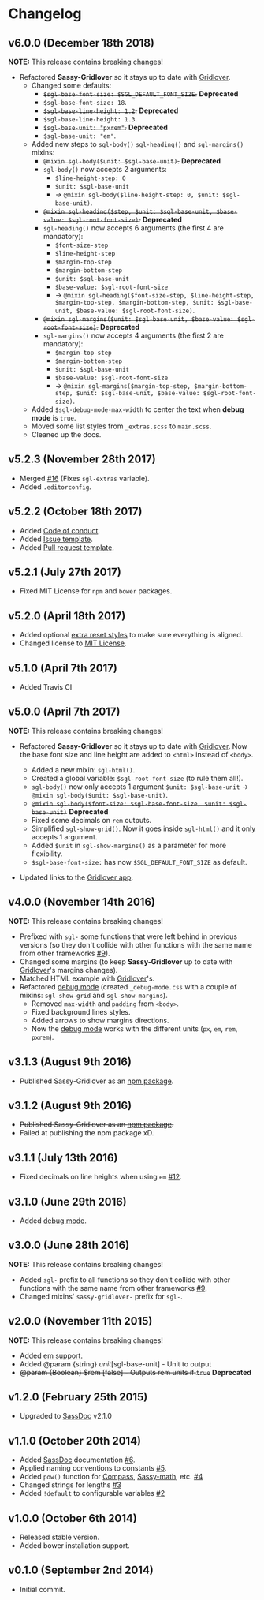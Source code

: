 # Changelog

## v6.0.0 (December 18th 2018)

**NOTE:** This release contains breaking changes!

* Refactored **Sassy-Gridlover** so it stays up to date with [Gridlover](https://www.gridlover.net/try).
    * Changed some defaults:
        * ~~`$sgl-base-font-size: $SGL_DEFAULT_FONT_SIZE`.~~ **Deprecated**
        * `$sgl-base-font-size: 18`.
        * ~~`$sgl-base-line-height: 1.2`.~~ **Deprecated**
        * `$sgl-base-line-height: 1.3`.
        * ~~`$sgl-base-unit: "pxrem"`.~~ **Deprecated**
        * `$sgl-base-unit: "em"`.
    * Added new steps to `sgl-body()` `sgl-heading()` and `sgl-margins()` mixins:
        * ~~`@mixin sgl-body($unit: $sgl-base-unit)`.~~ **Deprecated**
        * `sgl-body()` now accepts 2 arguments:
            * `$line-height-step: 0`
            * `$unit: $sgl-base-unit`
            * &rarr; `@mixin sgl-body($line-height-step: 0, $unit: $sgl-base-unit)`.
        * ~~`@mixin sgl-heading($step, $unit: $sgl-base-unit, $base-value: $sgl-root-font-size)`.~~ **Deprecated**
        * `sgl-heading()` now accepts 6 arguments (the first 4 are mandatory): 
            * `$font-size-step`
            * `$line-height-step`
            * `$margin-top-step`
            * `$margin-bottom-step`
            * `$unit: $sgl-base-unit`
            * `$base-value: $sgl-root-font-size`
            * &rarr; `@mixin sgl-heading($font-size-step, $line-height-step, $margin-top-step, $margin-bottom-step, $unit: $sgl-base-unit, $base-value: $sgl-root-font-size)`.
        * ~~`@mixin sgl-margins($unit: $sgl-base-unit, $base-value: $sgl-root-font-size)`.~~ **Deprecated**
        * `sgl-margins()` now accepts 4 arguments (the first 2 are mandatory): 
            * `$margin-top-step`
            * `$margin-bottom-step`
            * `$unit: $sgl-base-unit`
            * `$base-value: $sgl-root-font-size`
            * &rarr; `@mixin sgl-margins($margin-top-step, $margin-bottom-step, $unit: $sgl-base-unit, $base-value: $sgl-root-font-size)`.
    * Added `$sgl-debug-mode-max-width` to center the text when **debug mode** is `true`.
    * Moved some list styles from `_extras.scss` to `main.scss`.
    * Cleaned up the docs.

## v5.2.3 (November 28th 2017)

* Merged [#16](https://github.com/hiulit/Sassy-Gridlover/pull/16) (Fixes `sgl-extras` variable).
* Added `.editorconfig`.

## v5.2.2 (October 18th 2017)

* Added [Code of conduct](https://github.com/hiulit/Sassy-Gridlover/blob/master/CODE_OF_CONDUCT.md).
* Added [Issue template](https://github.com/hiulit/Sassy-Gridlover/blob/master/ISSUE_TEMPLATE.md).
* Added [Pull request template](https://github.com/hiulit/Sassy-Gridlover/blob/master/PULL_REQUEST_TEMPLATE.md).

## v5.2.1 (July 27th 2017)

* Fixed MIT License for `npm` and `bower` packages.

## v5.2.0 (April 18th 2017)

* Added optional [extra reset styles](#extras) to make sure everything is aligned.
* Changed license to [MIT License](https://choosealicense.com/licenses/mit/).

## v5.1.0 (April 7th 2017)

* Added Travis CI

## v5.0.0 (April 7th 2017)

**NOTE:** This release contains breaking changes!

* Refactored **Sassy-Gridlover** so it stays up to date with [Gridlover](https://www.gridlover.net/try). Now the base font size and line height are added to `<html>` instead of `<body>`.
    * Added a new mixin: `sgl-html()`.
    * Created a global variable: `$sgl-root-font-size` (to rule them all!).
    * `sgl-body()` now only accepts 1 argument `$unit: $sgl-base-unit` &rarr; `@mixin sgl-body($unit: $sgl-base-unit)`.
    * ~~`@mixin sgl-body($font-size: $sgl-base-font-size, $unit: $sgl-base-unit)`~~ **Deprecated**
    * Fixed some decimals on `rem` outputs.
    * Simplified `sgl-show-grid()`. Now it goes inside `sgl-html()` and it only accepts 1 argument.
    * Added `$unit` in `sgl-show-margins()` as a parameter for more flexibility.
    * `$sgl-base-font-size:` has now `$SGL_DEFAULT_FONT_SIZE` as default.

* Updated links to the [Gridlover app](https://www.gridlover.net/try).

## v4.0.0 (November 14th 2016)

**NOTE:** This release contains breaking changes!

* Prefixed with `sgl-` some functions that were left behind in previous versions (so they don't collide with other functions with the same name from other frameworks [#9](https://github.com/hiulit/Sassy-Gridlover/issues/9)).
* Changed some margins (to keep **Sassy-Gridlover** up to date with [Gridlover](https://www.gridlover.net/try)'s margins changes).
* Matched HTML example with [Gridlover](https://www.gridlover.net/try)'s.
* Refactored [debug mode](#debug-mode) (created `_debug-mode.css` with a couple of mixins: `sgl-show-grid` and `sgl-show-margins`).
    * Removed `max-width` and `padding` from `<body>`.
    * Fixed background lines styles.
    * Added arrows to show margins directions.
    * Now the [debug mode](#debug-mode) works with the different units (`px`, `em`, `rem`, `pxrem`).

## v3.1.3 (August 9th 2016)

* Published Sassy-Gridlover as an [npm package](https://www.npmjs.com/package/sassy-gridlover).

## v3.1.2 (August 9th 2016)

* ~~Published Sassy-Gridlover as an [npm package](https://www.npmjs.com/package/sassy-gridlover).~~
* Failed at publishing the npm package xD.

## v3.1.1 (July 13th 2016)

* Fixed decimals on line heights when using `em` [#12](https://github.com/hiulit/Sassy-Gridlover/issues/12).

## v3.1.0 (June 29th 2016)

* Added [debug mode](#debug-mode).

## v3.0.0 (June 28th 2016)

**NOTE:** This release contains breaking changes!

* Added `sgl-` prefix to all functions so they don't collide with other functions with the same name from other frameworks [#9](https://github.com/hiulit/Sassy-Gridlover/issues/9).
* Changed mixins' `sassy-gridlover-` prefix for `sgl-`.

## v2.0.0 (November 11th 2015)

**NOTE:** This release contains breaking changes!

* Added [em support](https://github.com/hiulit/Sassy-Gridlover/pull/7).
* Added @param {string} $unit [$sgl-base-unit] - Unit to output
* ~~@param {Boolean} $rem [false] - Outputs rem units if `true`~~ **Deprecated**

## v1.2.0 (February 25th 2015)

* Upgraded to [SassDoc](http://sassdoc.com/) v2.1.0

## v1.1.0 (October 20th 2014)

* Added [SassDoc](http://sassdoc.com/) documentation [#6](https://github.com/hiulit/Sassy-Gridlover/issues/6).
* Applied naming conventions to constants [#5](https://github.com/hiulit/Sassy-Gridlover/issues/5).
* Added `pow()` function for [Compass](http://compass-style.org/reference/compass/helpers/math/), [Sassy-math](https://github.com/Team-Sass/Sassy-math]), etc. [#4](https://github.com/hiulit/Sassy-Gridlover/issues/4)
* Changed strings for lengths [#3](https://github.com/hiulit/Sassy-Gridlover/issues/3)
* Added `!default` to configurable variables [#2](https://github.com/hiulit/Sassy-Gridlover/issues/2)

## v1.0.0 (October 6th 2014)

* Released stable version.
* Added bower installation support.

## v0.1.0 (September 2nd 2014)

* Initial commit.
